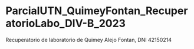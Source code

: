 # ParcialUTN_QuimeyFontan_RecuperatorioLabo_DIV-B_2023
 Recuperatorio de laboratorio de Quimey Alejo Fontan, DNI 42150214

